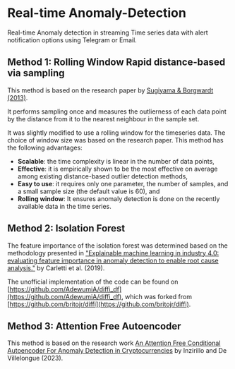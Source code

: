 # Real-time Anomaly-Detection

Real-time Anomaly detection in streaming Time series data with alert notification options using Telegram or Email.  

## **Method 1: Rolling Window Rapid distance-based via sampling**

This method is based on the research paper by [Sugiyama & Borgwardt (2013)](https://papers.nips.cc/paper_files/paper/2013/file/d296c101daa88a51f6ca8cfc1ac79b50-Paper.pdf). 

It performs sampling once and measures the outlierness of each data point by the distance from it to the nearest neighbour in the sample set. 

It was slightly modified to use a rolling window for the timeseries data. The choice of window size was based on the research paper. This method has the following advantages:

* **Scalable**: the time complexity is linear in the number of data points,
* **Effective**: it is empirically shown to be the most effective on average among existing distance-based outlier detection methods,
* **Easy to use**: it requires only one parameter, the number of samples, and a small sample size (the default value is 60), and
* **Rolling window**: It ensures anomaly detection is done on the recently available data in the time series. 

## **Method 2: Isolation Forest**

The feature importance of the isolation forest was determined based on the methodology presented in ["Explainable machine learning in industry 4.0: evaluating feature importance in anomaly detection to enable root cause analysis."](https://ieeexplore.ieee.org/abstract/document/8913901) by Carletti et al. (2019). 

The unofficial implementation of the code can be found on [https://github.com/AdewumiA/diffi_df](https://github.com/AdewumiA/diffi_df), which was forked from [https://github.com/britojr/diffi](https://github.com/britojr/diffi). 

## **Method 3: Attention Free Autoencoder**

This method is based on the research work [An Attention Free Conditional Autoencoder For Anomaly Detection in Cryptocurrencies](https://arxiv.org/abs/2304.10614) by Inzirillo and De Villelongue (2023).
